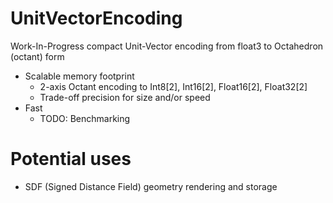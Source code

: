 # UnitVectorEncoding
Work-In-Progress compact Unit-Vector encoding from float3 to Octahedron (octant) form
- Scalable memory footprint 
    - 2-axis Octant encoding to Int8[2], Int16[2], Float16[2], Float32[2]
    - Trade-off precision for size and/or speed
- Fast
    - TODO: Benchmarking

# Potential uses
- SDF (Signed Distance Field) geometry rendering and storage
